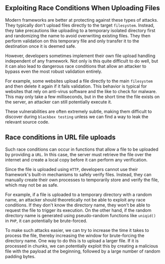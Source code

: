 ## Exploiting Race Conditions When Uploading Files
Modern frameworks are better at protecting against these types of attacks. They typically don't upload files directly to the target `filesystem`. Instead, they take precautions like uploading to a temporary isolated directory first and randomizing the name to avoid overwriting existing files. They then perform validation on this temporary file and only transfer it to the destination once it is deemed safe.

However, developers sometimes implement their own file upload handling independent of any framework. Not only is this quite difficult to do well, but it can also lead to dangerous race conditions that allow an attacker to bypass even the most robust validation entirely.

For example, some websites upload a file directly to the main `filesystem` and then delete it again if it fails validation. This behavior is typical for websites that rely on anti-virus software and the like to check for malware. This may only take a few milliseconds, but in the short time the file exists on the server, an attacker can still potentially execute it.

These vulnerabilities are often extremely subtle, making them difficult to discover during `blackbox testing` unless we can find a way to leak the relevant source code.

## Race conditions in URL file uploads
Such race conditions can occur in functions that allow a file to be uploaded by providing a `URL`. In this case, the server must retrieve the file over the internet and create a local copy before it can perform any verification.

Since the file is uploaded using `HTTP`, developers cannot use their framework's built-in mechanisms to safely verify files. Instead, they can manually create their own processes to temporarily store and verify the file, which may not be as safe.

For example, if a file is uploaded to a temporary directory with a random name, an attacker should theoretically not be able to exploit any race conditions. If they don't know the directory name, they won't be able to request the file to trigger its execution. On the other hand, if the random directory name is generated using pseudo-random functions like `uniqid()` in `PHP`, it can potentially be brute-forced.

To make such attacks easier, we can try to increase the time it takes to process the file, thereby increasing the window for brute-forcing the directory name. One way to do this is to upload a larger file. If it is processed in chunks, we can potentially exploit this by creating a malicious file with the payload at the beginning, followed by a large number of random padding bytes.